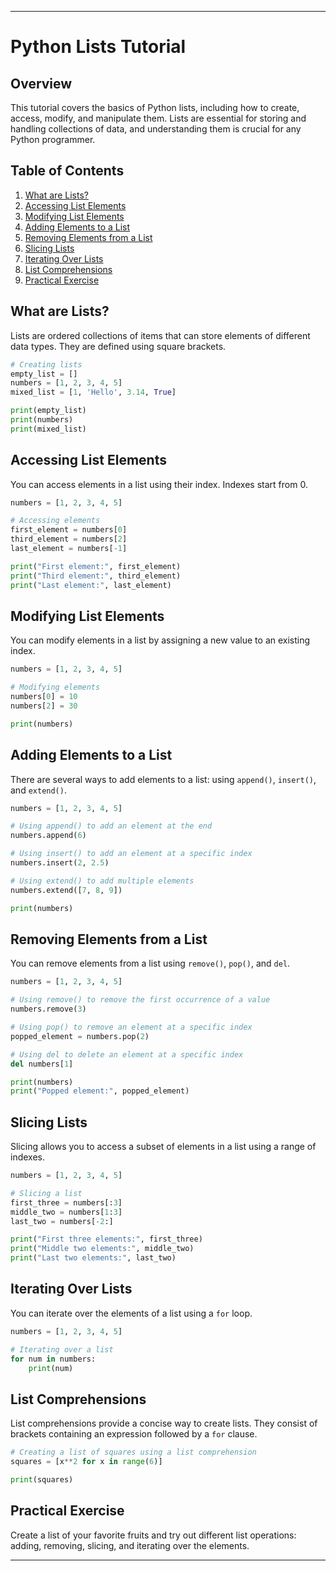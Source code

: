 
---

# Python Lists Tutorial

## Overview
This tutorial covers the basics of Python lists, including how to create, access, modify, and manipulate them. Lists are essential for storing and handling collections of data, and understanding them is crucial for any Python programmer.

## Table of Contents
1. [What are Lists?](#what-are-lists)
2. [Accessing List Elements](#accessing-list-elements)
3. [Modifying List Elements](#modifying-list-elements)
4. [Adding Elements to a List](#adding-elements-to-a-list)
5. [Removing Elements from a List](#removing-elements-from-a-list)
6. [Slicing Lists](#slicing-lists)
7. [Iterating Over Lists](#iterating-over-lists)
8. [List Comprehensions](#list-comprehensions)
9. [Practical Exercise](#practical-exercise)

## What are Lists?
Lists are ordered collections of items that can store elements of different data types. They are defined using square brackets.

```python
# Creating lists
empty_list = []
numbers = [1, 2, 3, 4, 5]
mixed_list = [1, 'Hello', 3.14, True]

print(empty_list)
print(numbers)
print(mixed_list)
```

## Accessing List Elements
You can access elements in a list using their index. Indexes start from 0.

```python
numbers = [1, 2, 3, 4, 5]

# Accessing elements
first_element = numbers[0]
third_element = numbers[2]
last_element = numbers[-1]

print("First element:", first_element)
print("Third element:", third_element)
print("Last element:", last_element)
```

## Modifying List Elements
You can modify elements in a list by assigning a new value to an existing index.

```python
numbers = [1, 2, 3, 4, 5]

# Modifying elements
numbers[0] = 10
numbers[2] = 30

print(numbers)
```

## Adding Elements to a List
There are several ways to add elements to a list: using `append()`, `insert()`, and `extend()`.

```python
numbers = [1, 2, 3, 4, 5]

# Using append() to add an element at the end
numbers.append(6)

# Using insert() to add an element at a specific index
numbers.insert(2, 2.5)

# Using extend() to add multiple elements
numbers.extend([7, 8, 9])

print(numbers)
```

## Removing Elements from a List
You can remove elements from a list using `remove()`, `pop()`, and `del`.

```python
numbers = [1, 2, 3, 4, 5]

# Using remove() to remove the first occurrence of a value
numbers.remove(3)

# Using pop() to remove an element at a specific index
popped_element = numbers.pop(2)

# Using del to delete an element at a specific index
del numbers[1]

print(numbers)
print("Popped element:", popped_element)
```

## Slicing Lists
Slicing allows you to access a subset of elements in a list using a range of indexes.

```python
numbers = [1, 2, 3, 4, 5]

# Slicing a list
first_three = numbers[:3]
middle_two = numbers[1:3]
last_two = numbers[-2:]

print("First three elements:", first_three)
print("Middle two elements:", middle_two)
print("Last two elements:", last_two)
```

## Iterating Over Lists
You can iterate over the elements of a list using a `for` loop.

```python
numbers = [1, 2, 3, 4, 5]

# Iterating over a list
for num in numbers:
    print(num)
```

## List Comprehensions
List comprehensions provide a concise way to create lists. They consist of brackets containing an expression followed by a `for` clause.

```python
# Creating a list of squares using a list comprehension
squares = [x**2 for x in range(6)]

print(squares)
```

## Practical Exercise
Create a list of your favorite fruits and try out different list operations: adding, removing, slicing, and iterating over the elements.

---
